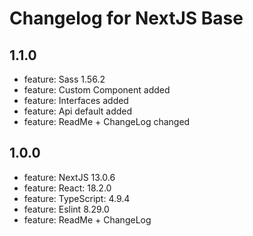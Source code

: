# Changelog for NextJS Base
<!--LATEST=1.0.0-->
<!--ENTRYINSERT-->

## 1.1.0
* feature: Sass 1.56.2
* feature: Custom Component added
* feature: Interfaces added
* feature: Api default added
* feature: ReadMe + ChangeLog changed

## 1.0.0
* feature: NextJS 13.0.6
* feature: React: 18.2.0
* feature: TypeScript: 4.9.4
* feature: Eslint 8.29.0
* feature: ReadMe + ChangeLog
